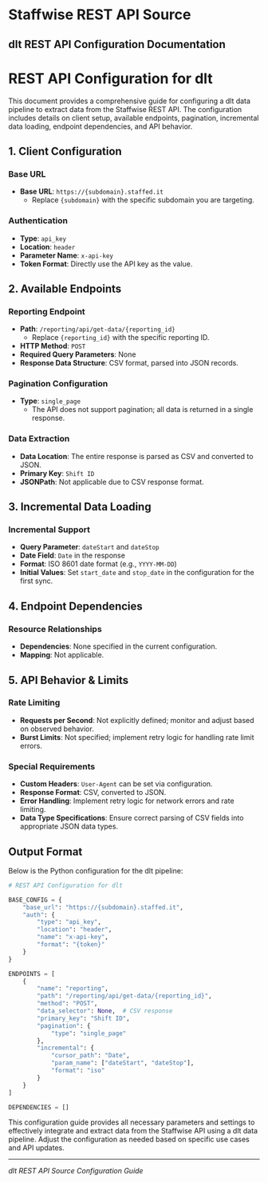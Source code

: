 # Staffwise REST API Source

## dlt REST API Configuration Documentation

# REST API Configuration for dlt

This document provides a comprehensive guide for configuring a dlt data pipeline to extract data from the Staffwise REST API. The configuration includes details on client setup, available endpoints, pagination, incremental data loading, endpoint dependencies, and API behavior.

## 1. Client Configuration

### Base URL
- **Base URL**: `https://{subdomain}.staffed.it`
  - Replace `{subdomain}` with the specific subdomain you are targeting.

### Authentication
- **Type**: `api_key`
- **Location**: `header`
- **Parameter Name**: `x-api-key`
- **Token Format**: Directly use the API key as the value.

## 2. Available Endpoints

### Reporting Endpoint
- **Path**: `/reporting/api/get-data/{reporting_id}`
  - Replace `{reporting_id}` with the specific reporting ID.
- **HTTP Method**: `POST`
- **Required Query Parameters**: None
- **Response Data Structure**: CSV format, parsed into JSON records.

### Pagination Configuration
- **Type**: `single_page`
  - The API does not support pagination; all data is returned in a single response.

### Data Extraction
- **Data Location**: The entire response is parsed as CSV and converted to JSON.
- **Primary Key**: `Shift ID`
- **JSONPath**: Not applicable due to CSV response format.

## 3. Incremental Data Loading

### Incremental Support
- **Query Parameter**: `dateStart` and `dateStop`
- **Date Field**: `Date` in the response
- **Format**: ISO 8601 date format (e.g., `YYYY-MM-DD`)
- **Initial Values**: Set `start_date` and `stop_date` in the configuration for the first sync.

## 4. Endpoint Dependencies

### Resource Relationships
- **Dependencies**: None specified in the current configuration.
- **Mapping**: Not applicable.

## 5. API Behavior & Limits

### Rate Limiting
- **Requests per Second**: Not explicitly defined; monitor and adjust based on observed behavior.
- **Burst Limits**: Not specified; implement retry logic for handling rate limit errors.

### Special Requirements
- **Custom Headers**: `User-Agent` can be set via configuration.
- **Response Format**: CSV, converted to JSON.
- **Error Handling**: Implement retry logic for network errors and rate limiting.
- **Data Type Specifications**: Ensure correct parsing of CSV fields into appropriate JSON data types.

## Output Format

Below is the Python configuration for the dlt pipeline:

```python
# REST API Configuration for dlt

BASE_CONFIG = {
    "base_url": "https://{subdomain}.staffed.it",
    "auth": {
        "type": "api_key",
        "location": "header",
        "name": "x-api-key",
        "format": "{token}"
    }
}

ENDPOINTS = [
    {
        "name": "reporting",
        "path": "/reporting/api/get-data/{reporting_id}",
        "method": "POST",
        "data_selector": None,  # CSV response
        "primary_key": "Shift ID",
        "pagination": {
            "type": "single_page"
        },
        "incremental": {
            "cursor_path": "Date",
            "param_name": ["dateStart", "dateStop"],
            "format": "iso"
        }
    }
]

DEPENDENCIES = []
```

This configuration guide provides all necessary parameters and settings to effectively integrate and extract data from the Staffwise API using a dlt data pipeline. Adjust the configuration as needed based on specific use cases and API updates.

---
*dlt REST API Source Configuration Guide*